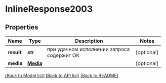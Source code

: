 # InlineResponse2003

## Properties
Name | Type | Description | Notes
------------ | ------------- | ------------- | -------------
**result** | **str** | при удачном исполнении запроса содержит OK | [optional] 
**media** | [**Media**](Media.md) |  | [optional] 

[[Back to Model list]](../README.md#documentation-for-models) [[Back to API list]](../README.md#documentation-for-api-endpoints) [[Back to README]](../README.md)

